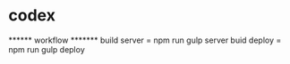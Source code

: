 # codex
****** workflow *******
build server = npm run gulp server
buid deploy = npm run gulp deploy
